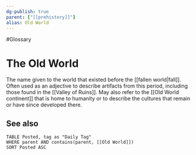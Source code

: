 ```yaml
---
dg-publish: true
parent: ["[[prehistory]]"]
alias: Old World
---
```

#Glossary 
# The Old World

The name given to the world that existed before the [[fallen world|fall]]. Often used as an adjective to describe artifacts from this period, including those found in the [[Valley of Ruins]]. May also refer to the [[Old World continent]] that is home to humanity or to describe the cultures that remain or have since developed there.

## See also
```dataview
TABLE Posted, tag as "Daily Tag"
WHERE parent AND contains(parent, [[Old World]])
SORT Posted ASC
```